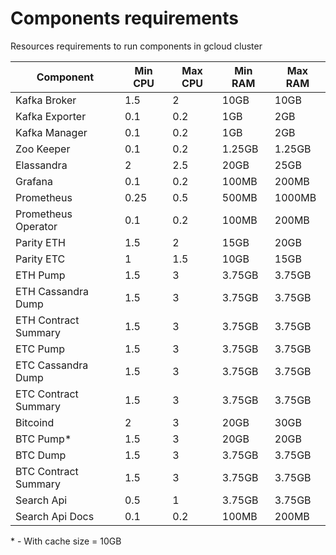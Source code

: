 # Components requirements

Resources requirements to run components in gcloud cluster

| Component                  | Min CPU | Max CPU  |  Min RAM  | Max RAM |
| -------------------------- | ------- |--------- | -------   | --------|
| Kafka Broker               | 1.5     | 2        | 10GB      | 10GB    |
| Kafka Exporter             | 0.1     | 0.2      | 1GB       | 2GB     |
| Kafka Manager              | 0.1     | 0.2      | 1GB       | 2GB     |
| Zoo Keeper                 | 0.1     | 0.2      | 1.25GB    | 1.25GB  |
| Elassandra                 | 2       | 2.5      | 20GB      | 25GB    |
| Grafana                    | 0.1     | 0.2      | 100MB     | 200MB   |
| Prometheus                 | 0.25    | 0.5      | 500MB     | 1000MB  |
| Prometheus Operator        | 0.1     | 0.2      | 100MB     | 200MB   |
| Parity ETH                 | 1.5     | 2        | 15GB      | 20GB    |
| Parity ETC                 | 1       | 1.5      | 10GB      | 15GB    |
| ETH Pump                   | 1.5     | 3        | 3.75GB    | 3.75GB  |
| ETH Cassandra Dump         | 1.5     | 3        | 3.75GB    | 3.75GB  |
| ETH Contract Summary       | 1.5     | 3        | 3.75GB    | 3.75GB  |
| ETC Pump                   | 1.5     | 3        | 3.75GB    | 3.75GB  |
| ETC Cassandra Dump         | 1.5     | 3        | 3.75GB    | 3.75GB  |
| ETC Contract Summary       | 1.5     | 3        | 3.75GB    | 3.75GB  |
| Bitcoind                   | 2       | 3        | 20GB      | 30GB    |
| BTC Pump*                  | 1.5     | 3        | 20GB      | 20GB    |
| BTC Dump                   | 1.5     | 3        | 3.75GB    | 3.75GB  |
| BTC Contract Summary       | 1.5     | 3        | 3.75GB    | 3.75GB  |
| Search Api                 | 0.5     | 1        | 3.75GB    | 3.75GB  |
| Search Api Docs            | 0.1     | 0.2      | 100MB     | 200MB   |

\* - With cache size = 10GB
